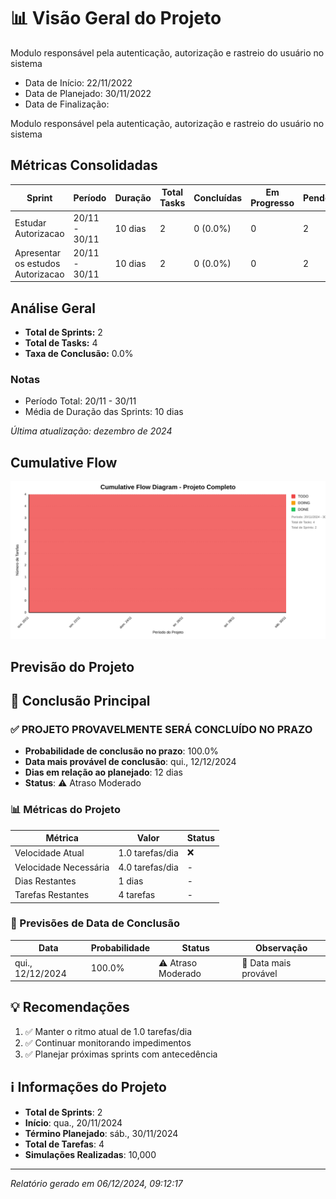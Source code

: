# 📊 Visão Geral do Projeto 

Modulo responsável pela autenticação, autorização e rastreio do usuário no sistema
* Data de Início: 22/11/2022
* Data de Planejado: 30/11/2022
* Data de Finalização: 

Modulo responsável pela autenticação, autorização e rastreio do usuário no sistema
## Métricas Consolidadas

| Sprint | Período | Duração | Total Tasks | Concluídas | Em Progresso | Pendentes | Velocidade | Eficiência |
|--------|---------|----------|-------------|------------|--------------|-----------|------------|------------|
| Estudar Autorizacao | 20/11 - 30/11 | 10 dias | 2 | 0 (0.0%) | 0 | 2 | 0/dia | 0.0% |
| Apresentar os estudos Autorizacao | 20/11 - 30/11 | 10 dias | 2 | 0 (0.0%) | 0 | 2 | 0/dia | 0.0% |

## Análise Geral

- **Total de Sprints:** 2
- **Total de Tasks:** 4
- **Taxa de Conclusão:** 0.0%

### Notas
- Período Total: 20/11 - 30/11
- Média de Duração das Sprints: 10 dias

*Última atualização: dezembro de 2024*

## Cumulative Flow 
![ Cumulative Flow](./project-cfd.svg)



 ## Previsão do Projeto 

## 🎯 Conclusão Principal

### ✅ PROJETO PROVAVELMENTE SERÁ CONCLUÍDO NO PRAZO

- **Probabilidade de conclusão no prazo**: 100.0%
- **Data mais provável de conclusão**: qui., 12/12/2024
- **Dias em relação ao planejado**: 12 dias
- **Status**: ⚠️ Atraso Moderado

### 📊 Métricas do Projeto

| Métrica | Valor | Status |
|---------|--------|--------|
| Velocidade Atual | 1.0 tarefas/dia | ❌ |
| Velocidade Necessária | 4.0 tarefas/dia | - |
| Dias Restantes | 1 dias | - |
| Tarefas Restantes | 4 tarefas | - |

### 📅 Previsões de Data de Conclusão

| Data | Probabilidade | Status | Observação |
|------|---------------|---------|------------|
| qui., 12/12/2024 | 100.0% | ⚠️ Atraso Moderado | 📍 Data mais provável |

## 💡 Recomendações

1. ✅ Manter o ritmo atual de 1.0 tarefas/dia
2. ✅ Continuar monitorando impedimentos
3. ✅ Planejar próximas sprints com antecedência

## ℹ️ Informações do Projeto

- **Total de Sprints**: 2
- **Início**: qua., 20/11/2024
- **Término Planejado**: sáb., 30/11/2024
- **Total de Tarefas**: 4
- **Simulações Realizadas**: 10,000

---
*Relatório gerado em 06/12/2024, 09:12:17*